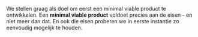 We stellen graag als doel om eerst een minimal viable product te ontwikkelen. Een **minimal viable product** voldoet precies aan de eisen - en niet meer dan dat. En ook die eisen proberen we in eerste instantie zo eenvoudig mogelijk te houden. 